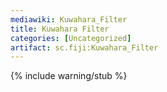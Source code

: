 ```yaml
---
mediawiki: Kuwahara_Filter
title: Kuwahara Filter
categories: [Uncategorized]
artifact: sc.fiji:Kuwahara_Filter
---
```


{% include warning/stub %}




